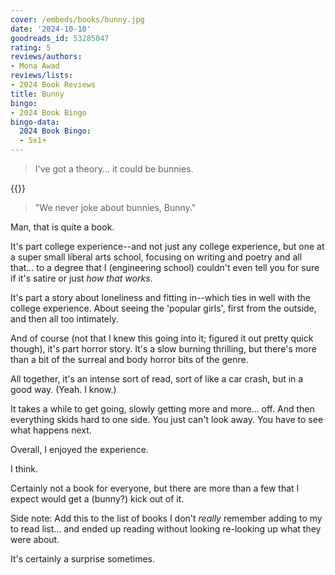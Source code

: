 ```yaml
---
cover: /embeds/books/bunny.jpg
date: '2024-10-10'
goodreads_id: 53285047
rating: 5
reviews/authors:
- Mona Awad
reviews/lists:
- 2024 Book Reviews
title: Bunny
bingo:
- 2024 Book Bingo
bingo-data:
  2024 Book Bingo:
  - 5x1+
---
```

> I've got a theory... it could be bunnies. 

{{<youtube gISEekxuEgk>}}

> "We never joke about bunnies, Bunny."

Man, that is quite a book. 

It's part college experience--and not just any college experience, but one at a super small liberal arts school, focusing on writing and poetry and all that... to a degree that I (engineering school) couldn't even tell you for sure if it's satire or just *how that works*. 

It's part a story about loneliness and fitting in--which ties in well with the college experience. About seeing the 'popular girls', first from the outside, and then all too intimately. 

And of course (not that I knew this going into it; figured it out pretty quick though), it's part horror story. It's a slow burning thrilling, but there's more than a bit of the surreal and body horror bits of the genre. 

All together, it's an intense sort of read, sort of like a car crash, but in a good way. (Yeah. I know.)

It takes a while to get going, slowly getting more and more... off. And then everything skids hard to one side. You just can't look away. You have to see what happens next. 

Overall, I enjoyed the experience.

I think. 

Certainly not a book for everyone, but there are more than a few that I expect would get a (bunny?) kick out of it. 

<!--more-->

Side note: Add this to the list of books I don't *really* remember adding to my to read list... and ended up reading without looking re-looking up what they were about. 

It's certainly a surprise sometimes. 

